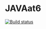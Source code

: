 # JAVAat6
[![Build status](https://ci.appveyor.com/api/projects/status/1ro97rh3n6tppiu8?svg=true)](https://ci.appveyor.com/project/uasmirnova/javaat6)
